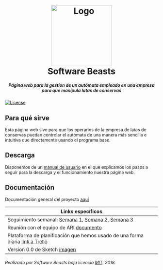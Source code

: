 <h1 align="center">
  <img src="/Documentaci%C3%B3n/media/software_beasts_icon_color.png" height="200" width="200" alt="Logo"/>
  <br/>
  Software Beasts
</h1>
<h5 align="center">Página web para la gestion de un autómata empleado en una empresa para que manipula latas de conservas</h5>

[![License](https://img.shields.io/badge/license-MIT-lightgrey.svg?longCache=true&style=flat)](/LICENSE)

## Para qué sirve
Esta página web sive para que los operarios de la empresa de latas de conservas puedan controlar el autómata de una manera más sencilla e intuitiva que directamente usando el programa base.

## Descarga
Disponemos de un [manual de usuario](/Documentaci%C3%B3n/Manual%20de%20Usuario.pdf) en el que explicamos los pasos a seguir 
para la descarga y el funcionamiento nuestra página web.

## Documentación
Documentación general del proyecto [aquí](/Documentación/Documentacion.pdf)

| Links específicos |
| ------------- |
| Seguimiento semanal: [Semana 1](/Documentaci%C3%B3n/Seguimiento%20Semana%201%20Software%20Beasts.pdf), [Semana 2](/Documentaci%C3%B3n/Seguimiento%20Semana%202%20Software%20Beasts.pdf), [Semana 3](/Documentaci%C3%B3n/Seguimiento%20Semana%203%20Software%20Beasts.pdf)|
| Reunión con el equipo de ARI [documento](/Documentaci%C3%B3n/Reuni%C3%B3n%20con%20ARI.pdf) |
| Plataforma de planificación que hemos usado de una forma diaria [link a Trello](https://trello.com/b/96znWmkJ/)|
| Version 0.0 de Sketch [imagen](/Documentaci%C3%B3n/Sketch%20v0.0.jpg) |


###### Realizado por Software Beasts bajo licencia [MIT](/LICENSE). 2018.